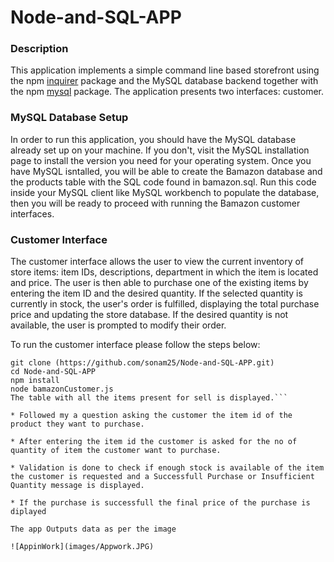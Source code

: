 # Node-and-SQL-APP

### Description
This application implements a simple command line based storefront using the npm [inquirer](inquirer) package and the MySQL database backend together with the npm [mysql](mysql) package. The application presents two interfaces: customer.

### MySQL Database Setup
In order to run this application, you should have the MySQL database already set up on your machine. If you don't, visit the MySQL installation page to install the version you need for your operating system. Once you have MySQL isntalled, you will be able to create the Bamazon database and the products table with the SQL code found in bamazon.sql. Run this code inside your MySQL client like MySQL workbench to populate the database, then you will be ready to proceed with running the Bamazon customer interfaces.

### Customer Interface
The customer interface allows the user to view the current inventory of store items: item IDs, descriptions, department in which the item is located and price. The user is then able to purchase one of the existing items by entering the item ID and the desired quantity. If the selected quantity is currently in stock, the user's order is fulfilled, displaying the total purchase price and updating the store database. If the desired quantity is not available, the user is prompted to modify their order.

To run the customer interface please follow the steps below:
```
git clone (https://github.com/sonam25/Node-and-SQL-APP.git)
cd Node-and-SQL-APP
npm install
node bamazonCustomer.js
The table with all the items present for sell is displayed.```

* Followed my a question asking the customer the item id of the product they want to purchase.

* After entering the item id the customer is asked for the no of quantity of item the customer want to purchase.

* Validation is done to check if enough stock is available of the item the customer is requested and a Successfull Purchase or Insufficient Quantity message is displayed.

* If the purchase is successfull the final price of the purchase is diplayed

The app Outputs data as per the image

![AppinWork](images/Appwork.JPG)


